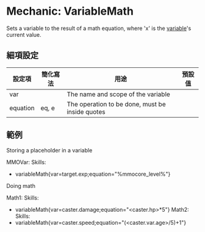 Mechanic: VariableMath
======================

Sets a variable to the result of a math equation, where 'x' is the
[variable](/skills/variables)'s current value.

細項設定
----------

| 設定項 | 簡化寫法 | 用途 | 預設值 |
|-----------|---------|-------------------------------------------------|---------------|
| var   | | The name and scope of the variable  |   |
| equation  | eq, e   | The operation to be done, must be inside quotes |   |

  
範例
----

Storing a placeholder in a variable

MMOVar:
  Skills:
  - variableMath{var=target.exp;equation="%mmocore_level%"}

Doing math

Math1:
  Skills:
  - variableMath{var=caster.damage;equation="<caster.hp>*5"}
Math2:
  Skills:
  - variableMath{var=caster.speed;equation="(<caster.var.age>/5)+1"}
